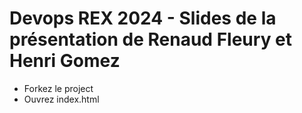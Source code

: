# Devops REX 2024 - Slides de la présentation de Renaud Fleury et Henri Gomez 

* Forkez le project 
* Ouvrez index.html


